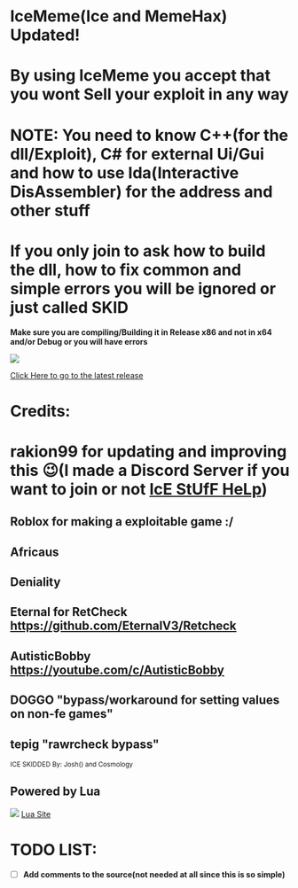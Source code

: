 # IceMeme(Ice and MemeHax) Updated!
# By using IceMeme you accept that you wont Sell your exploit in any way

# NOTE: You need to know C++(for the dll/Exploit), C# for external Ui/Gui and how to use Ida(Interactive DisAssembler) for the address and other stuff
# If you only join to ask how to build the dll, how to fix common and simple errors you will be ignored or just called SKID 

**Make sure you are compiling/Building it in Release x86 and not in x64 and/or Debug or you will have errors**

![](https://i.imgur.com/5dKRpKK.png)

[Click Here to go to the latest release](https://github.com/rakion99/IceSource/releases/latest)


# Credits:
# rakion99 for updating and improving this :wink:(I made a Discord Server if you want to join or not [IcE StUfF HeLp](https://discord.gg/K2A2Xhv "Click to join"))
## Roblox for making a exploitable game :/
## Africaus
## Deniality 
## Eternal for RetCheck https://github.com/EternalV3/Retcheck
## AutisticBobby https://youtube.com/c/AutisticBobby
## DOGGO "bypass/workaround for setting values on non-fe games"
## tepig "rawrcheck bypass"
<sub> ICE SKIDDED By: Josh() and Cosmology</sub>

## Powered by Lua
![](https://www.lua.org/images/powered-by-lua.gif)
[Lua Site](http://www.lua.org/ "Click to enter Lua Site")

# TODO LIST:              
- [ ] **Add comments to the source(not needed at all since this is so simple)**
